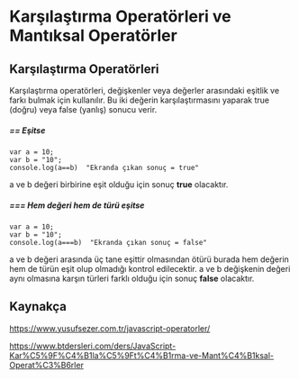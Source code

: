# Karşılaştırma Operatörleri ve Mantıksal Operatörler

## Karşılaştırma Operatörleri 

Karşılaştırma operatörleri, değişkenler veya değerler arasındaki eşitlik ve farkı bulmak için kullanılır. Bu iki değerin karşılaştırmasını yaparak true (doğru) veya false (yanlış) sonucu verir.

##### == Eşitse
```
var a = 10;
var b = "10";
console.log(a==b)  "Ekranda çıkan sonuç = true"
```
a ve b değeri birbirine eşit olduğu için sonuç **true** olacaktır.

##### === Hem değeri hem de türü eşitse

```
var a = 10;
var b = "10";
console.log(a===b)  "Ekranda çıkan sonuç = false"
```
a ve b değeri arasında üç tane eşittir olmasından ötürü burada hem değerin hem de türün eşit olup olmadığı kontrol edilecektir. a ve b değişkenin değeri aynı olmasına karşın türleri farklı olduğu için sonuç **false** olacaktır.












## Kaynakça

https://www.yusufsezer.com.tr/javascript-operatorler/

https://www.btdersleri.com/ders/JavaScript-Kar%C5%9F%C4%B1la%C5%9Ft%C4%B1rma-ve-Mant%C4%B1ksal-Operat%C3%B6rler